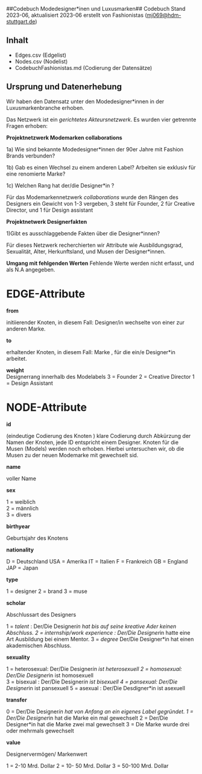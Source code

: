 ##Codebuch Modedesigner*inen und Luxusmarken##
Codebuch Stand 2023-06, aktualisiert 2023-06
erstellt von Fashionistas (mj069@hdm-stuttgart.de)


## Inhalt
- Edges.csv (Edgelist) 
- Nodes.csv (Nodelist)
- CodebuchFashionistas.md (Codierung der Datensätze)



## Ursprung und Datenerhebung
Wir haben den Datensatz unter den Modedesigner*innen in der Luxusmarkenbranche erhoben.

Das Netzwerk ist ein *gerichtetes Akteursnetzwerk*. Es wurden vier getrennte Fragen erhoben:


**Projektnetzwerk Modemarken collaborations**

1a) Wie sind bekannte Modedesigner*innen der 90er Jahre mit Fashion Brands verbunden?

1b) Gab es einen Wechsel zu einem anderen Label? Arbeiten sie exklusiv für eine renomierte Marke?

1c) Welchen Rang hat der/die Designer*in ?

Für das Modemarkennetzwerk *collaborations* wurde den Rängen des Designers ein Gewicht von 1-3 vergeben,  3 steht für Founder, 2 für Creative Director, und 1 für Design assistant


**Projektnetwerk Designerfakten**

1)Gibt es ausschlaggebende Fakten über die Designer*innen?

Für dieses Netzwerk recherchierten wir Attribute wie Ausbildungsgrad, Sexualität, Alter, Herkunftsland, und Musen der Designer*innen. 



**Umgang mit fehlgenden Werten**
Fehlende Werte werden nicht erfasst, und als N.A angegeben.



# EDGE-Attribute


**from**

initiierender Knoten, in diesem Fall: Designer/in wechselte von einer zur anderen Marke.

**to**

erhaltender Knoten, in diesem Fall: Marke , für die ein/e Designer*in arbeitet.

**weight**  
Designerrang innerhalb des Modelabels 
3 = Founder
2 = Creative Director
1 = Design Assistant







# NODE-Attribute  
  
**id**  

(eindeutige Codierung des Knoten )
klare Codierung durch Abkürzung der Namen der Knoten, jede ID entspricht einem Designer. Knoten für die Musen (Models) werden noch erhoben. Hierbei untersuchen wir, ob die Musen zu der neuen Modemarke mit gewechselt sid.

**name**

voller Name


**sex** 

1 = weiblich  
2 = männlich  
3 = divers
  

**birthyear**   

Geburtsjahr des Knotens  


**nationality**
	
D = Deutschland
USA = Amerika
IT = Italien
F = Frankreich 
GB = England
JAP = Japan


**type**

1 = designer
2 = brand
3 =  muse


**scholar**

Abschlussart des Designers 

1 = *talent* : Der/Die Designer*in hat bis auf seine kreative Ader keinen Abschluss.
2 = *internship/work experience* : Der/Die Designer*in hatte eine Art Ausbildung bei einem Mentor.
3 = *degree* Der/Die Designer*in hat einen akademischen Abschluss.


**sexuality**  

1 = heterosexual: Der/Die Designer*in ist heterosexuell
2 = homosexual: Der/Die Designer*in ist homosexuell   
3 = bisexual : Der/Die Designer*in ist bisexuell
4 = pansexual: Der/Die Designer*in ist pansexuell
5 = asexual : Der/Die Desdigner*in ist asexuell


**transfer**

0 = Der/Die Designer*in hat von Anfang an ein eigenes Label gegründet.
1 = Der/Die Designer*in hat die Marke ein mal gewechselt
2 = Der/Die Designer*in hat die Marke zwei mal gewechselt
3 = Die Marke wurde drei oder mehrmals gewechselt


**value**

Designervermögen/ Markenwert

1 = 2-10 Mrd. Dollar
2 = 10- 50 Mrd. Dollar 
3 = 50-100 Mrd. Dollar


##

